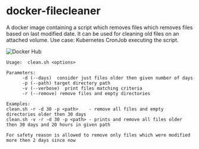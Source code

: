 # docker-filecleaner
A docker image containing a script which removes files which removes files based on last modified date. It can be used for cleaning old files on an attached volume. Use case: Kubernetes CronJob executing the script. 


![Docker Hub](https://dockeri.co/image/peterjurkovic/file-cleaner)

```
Usage:  clean.sh <options>

Parameters:
      -d (--days)  consider just files older then given number of days
      -p (--path) target directory path
      -v (--verbose)  print files matching criteria
      -r (--remove) remove files and empty directories

Examples:
clean.sh -r -d 30 -p <path>    - remove all files and empty directories older then 30 days 
clean.sh -v -r -d 30 -p <path> - prints and remove all files older then 30 days and 20 hours in given path

For safety reason is allowed to remove only files which were modified  more then 2 days since now
```

